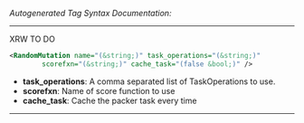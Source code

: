 <!-- THIS IS AN AUTOGENERATED FILE: Don't edit it directly, instead change the schema definition in the code itself. -->

_Autogenerated Tag Syntax Documentation:_

---
XRW TO DO

```xml
<RandomMutation name="(&string;)" task_operations="(&string;)"
        scorefxn="(&string;)" cache_task="(false &bool;)" />
```

-   **task_operations**: A comma separated list of TaskOperations to use.
-   **scorefxn**: Name of score function to use
-   **cache_task**: Cache the packer task every time

---
